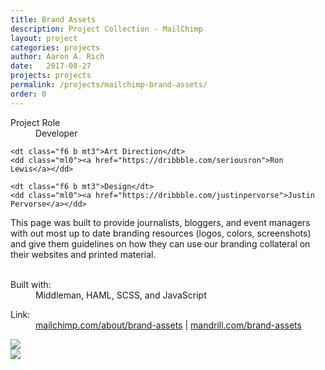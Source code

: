 ```yaml
---
title: Brand Assets
description: Project Collection - MailChimp
layout: project
categories: projects
author: Aaron A. Rich
date:   2017-08-27
projects: projects
permalink: /projects/mailchimp-brand-assets/
order: 0
---
```


<div class="fl w-100 w-25-l mt0-l mt3">
  <dl class="lh-title mt0">
    <dt class="f6 b">Project Role</dt>
    <dd class="ml0">Developer</dd>

    <dt class="f6 b mt3">Art Direction</dt>
    <dd class="ml0"><a href="https://dribbble.com/seriousron">Ron Lewis</a></dd>

    <dt class="f6 b mt3">Design</dt>
    <dd class="ml0"><a href="https://dribbble.com/justinpervorse">Justin Pervorse</a></dd>
  </dl>
</div>

<div class="fr w-100 w-75-l mb0-l mb3">
  This page was built to provide journalists, bloggers, and event managers with out most up to date branding resources (logos, colors, screenshots) and give them guidelines on how they can use our branding collateral on their websites and printed material.
  <br>
  <br>
  <dl class="lh-title mv2">
    <dt class="dib b">Built with:</dt>
    <dd class="dib ml0">Middleman, HAML, SCSS, and JavaScript</dd>
  </dl>

  <dl class="lh-title mv2">
    <dt class="dib b">Link:</dt>
    <dd class="dib ml0"><a href="https://mailchimp.com/about/brand-assets/">mailchimp.com/about/brand-assets</a> | <a href="https://mandrill.com/brand-assets/">mandrill.com/brand-assets</a></dd>
  </dl>
</div>

<div class="fl pv3 pv3-ns">

  <div class="fr-ns w-100 ml3-l mv3 browser">
    <img src="{{ site.url }}/assets/mc_brand_assets/1.jpg" class="w-100"/>
  </div>

</div>

<div class="fl pv3 pv3-ns">

  <div class="fl-ns w-100 mv3 browser">
    <img src="{{ site.url }}/assets/mc_brand_assets/2.jpg" class="w-100"/>
  </div>

</div>
